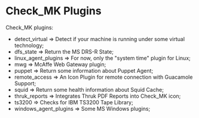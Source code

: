 # Check_MK Plugins

Check_MK plugins:
 - detect_virtual => Detect if your machine is running under some virtual technology;
 - dfs_state => Return the MS DRS-R State;
 - linux_agent_plugins => For now, only the "system time" plugin for Linux;
 - mwg => McAffe Web Gateway plugin;
 - puppet => Return some information about Puppet Agent;
 - remote_access => An Icon Plugin for remote connection with Guacamole Support;
 - squid => Return some health information about Squid Cache;
 - thruk_reports => Integrates Thruk PDF Reports into Check_MK icon;
 - ts3200 => Checks for IBM TS3200 Tape Library;
 - windows_agent_plugins => Some MS Windows plugins;
